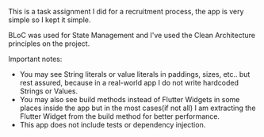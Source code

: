 This is a task assignment I did for a recruitment process, the app is very simple so I kept it simple.

BLoC was used for State Management and I've used the Clean Architecture principles on the project.

Important notes:
- You may see String literals or value literals in paddings, sizes, etc.. but rest assured, because in a real-world app I do not write hardcoded Strings or Values.
- You may also see build methods instead of Flutter Widgets in some places inside the app but in the most cases(if not all) I am extracting the Flutter Widget from the build method for better performance.
- This app does not include tests or dependency injection.
